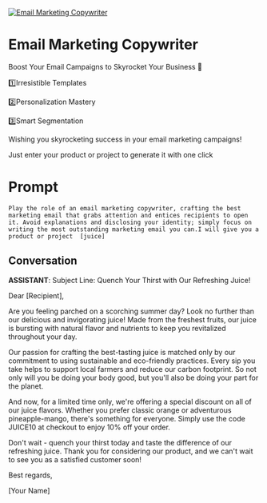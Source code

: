 
[![Email Marketing Copywriter](https://flow-prompt-covers.s3.us-west-1.amazonaws.com/icon/futuristic/futu_9.png)]()
# Email Marketing Copywriter 
Boost Your Email Campaigns to Skyrocket Your Business 🚀



1️⃣Irresistible Templates

2️⃣Personalization Mastery

3️⃣Smart Segmentation



Wishing you skyrocketing success in your email marketing campaigns!



Just enter your product or project to generate it with one click

# Prompt

```
Play the role of an email marketing copywriter, crafting the best marketing email that grabs attention and entices recipients to open it. Avoid explanations and disclosing your identity; simply focus on writing the most outstanding marketing email you can.I will give you a product or project  [juice] 
```

## Conversation

**ASSISTANT**: Subject Line: Quench Your Thirst with Our Refreshing Juice!



Dear [Recipient],



Are you feeling parched on a scorching summer day? Look no further than our delicious and invigorating juice! Made from the freshest fruits, our juice is bursting with natural flavor and nutrients to keep you revitalized throughout your day.



Our passion for crafting the best-tasting juice is matched only by our commitment to using sustainable and eco-friendly practices. Every sip you take helps to support local farmers and reduce our carbon footprint. So not only will you be doing your body good, but you'll also be doing your part for the planet.



And now, for a limited time only, we're offering a special discount on all of our juice flavors. Whether you prefer classic orange or adventurous pineapple-mango, there's something for everyone. Simply use the code JUICE10 at checkout to enjoy 10% off your order.



Don't wait - quench your thirst today and taste the difference of our refreshing juice. Thank you for considering our product, and we can't wait to see you as a satisfied customer soon!



Best regards,



[Your Name]


